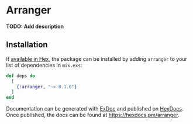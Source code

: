 # Arranger

**TODO: Add description**

## Installation

If [available in Hex](https://hex.pm/docs/publish), the package can be installed
by adding `arranger` to your list of dependencies in `mix.exs`:

```elixir
def deps do
  [
    {:arranger, "~> 0.1.0"}
  ]
end
```

Documentation can be generated with [ExDoc](https://github.com/elixir-lang/ex_doc)
and published on [HexDocs](https://hexdocs.pm). Once published, the docs can
be found at <https://hexdocs.pm/arranger>.

